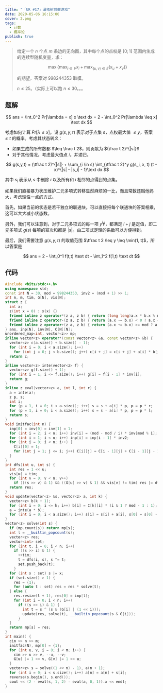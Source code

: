```yaml
---
title: "「UR #17」滑稽树前做游戏"
date: 2020-05-06 16:15:00
cover: 2.png
tags:
  - 计数
  - 概率论
publish: true
---
```


> 给定一个 $n$ 个点 $m$ 条边的无向图，其中每个点的点权是 $[0;1]$ 范围内生成的连续型随机变量，求：
>
> $$
> \max \{ \max_{i \in V} x_i + \max_{(u,v) \in E} (x_u + x_v) \}
> $$
>
> 的期望，答案对 $998244353$ 取模。
>
> $n \leq 25$。（实际上可以跑 $n \leq 30$。。。

<!-- more -->

## 题解

$$
ans = \int_0^2 Pr[\lambda = x] x \text dx = 2 - \int_0^2 Pr[\lambda \leq x] \text dx
$$

考虑如何计算 $Pr[\lambda \leq x]$，设 $g(s,y,t)$ 表示对于点集 $s$，点权最大值 $\leq y$，答案 $\leq t$ 的概率。考虑其状态转义：

- 如果生成的所有数都 $\leq \frac t 2$，则贡献为 $(\frac t 2)^{|s|}$
- 对于其他情况，考虑最大值点 $i$，并递归。

$$
g(s,y,t) = (\tfrac t 2)^{|s|} + \sum_{i \in s} \int_{\tfrac t 2}^y g(s_i, x, t) (t - x)^{|s| - |s_i| - 1}\text dx
$$

其中 $s_i$ 表示从 $s$ 中删除 $i$ 以及所有和 $i$ 相邻的点得到的点集。

如果我们直接暴力状压维护二元多项式转移显然麻烦的一比，而且常数还贼他妈大，考虑理性一点的方式。

首先，如果当前的状态是若干独立的联通块，可以直接把每个联通块的答案相乘，这可以大大减小状态数。

另外，我们可以注意到，对于二元多项式的每一项 $y^i t^j$，都满足 $i+j$ 是定值，即二元多项式 $g(s)$ 每项的幂次和都是 $|s|$。由二项式定理的系数可以方便得到。

最后，我们需要注意 $g(s,y,t)$ 的取值范围 $\tfrac t 2 \leq y \leq \min(1, t)$，所以答案是

$$
ans = 2 - \int_0^1 f(t,t) \text dt  - \int_1^2 f(1,t) \text dt
$$

## 代码

```cpp
#include <bits/stdc++.h>
using namespace std;
const int N = 30, mod = 998244353, inv2 = (mod + 1) >> 1;
int n, m, tim, G[N], vis[N];
struct z {
  int x;
  z(int x = 0) : x(x) {}
  friend inline z operator*(z a, z b) { return (long long)a.x * b.x % mod; }
  friend inline z operator-(z a, z b) { return (a.x -= b.x) < 0 ? a.x + mod : a.x; }
  friend inline z operator+(z a, z b) { return (a.x += b.x) >= mod ? a.x - mod : a.x; }
} ans, inp[N], inv[N], C[N][N];
unordered_map<int, vector<z>> mp;
inline vector<z> operator*(const vector<z> &a, const vector<z> &b) {
  vector<z> c(a.size() + b.size() - 1);
  for (int i = 0; i < a.size(); i++)
    for (int j = 0; j < b.size(); j++) c[i + j] = c[i + j] + a[i] * b[j];
  return c;
}
inline vector<z> inte(vector<z> f) {
  vector<z> g(f.size() + 1);
  for (int i = 1; i <= f.size(); i++) g[i] = f[i - 1] * inv[i];
  return g;
}
inline z eval(vector<z> a, int l, int r) {
  a = inte(a);
  z p, s;
  int i;
  for (p = 1, i = 0; i < a.size(); i++) s = s + a[i] * p, p = p * r;
  for (p = 1, i = 0; i < a.size(); i++) s = s - a[i] * p, p = p * l;
  return s;
}
void initfac(int n) {
  inp[0] = inv[0] = inv[1] = 1;
  for (int i = 2; i < n; i++) inv[i] = (mod - mod / i) * inv[mod % i];
  for (int i = 1; i < n; i++) inp[i] = inp[i - 1] * inv2;
  for (int i = 0; i < n; i++) {
    C[i][0] = 1;
    for (int j = 1; j <= i; j++) C[i][j] = C[i - 1][j] + C[i - 1][j - 1];
  }
}
int dfs(int u, int s) {
  int res = 1 << u;
  vis[u] = tim;
  for (int v = 0; v < n; v++)
    if (((s >> v) & 1) && ((G[u] >> v) & 1) && vis[v] != tim) res |= dfs(v, s);
  return res;
}
void update(vector<z> &s, vector<z> a, int k) {
  vector<z> b(k + 1);
  for (int i = 0; i <= k; i++) b[i] = C[k][i] * (i & 1 ? mod - 1 : 1);
  a = inte(a * b);
  for (int i = 0; i < a.size(); i++) s[i] = s[i] + a[i], s[0] = s[0] - inp[i] * a[i];
}
vector<z> solve(int s) {
  if (mp.count(s)) return mp[s];
  int l = __builtin_popcount(s);
  vector<z> res;
  vector<int> set;
  for (int t, i = 0; i < n; i++)
    if ((s >> i) & 1) {
      ++tim;
      t = dfs(i, s), s ^= t;
      set.push_back(t);
    }
  for (int x : set) s |= x;
  if (set.size() > 1) {
    res = {1};
    for (auto t : set) res = res * solve(t);
  } else {
    res.resize(l + 1), res[0] = inp[l];
    for (int i = 0; i < n; i++)
      if ((s >> i) & 1) {
        int t = s ^ (s & (G[i] | (1 << i)));
        update(res, solve(t), __builtin_popcount(s & G[i]));
      }
  }
  return mp[s] = res;
}
int main() {
  cin >> n >> m;
  initfac(N), mp[0] = {1};
  for (int u, v, i = 0; i < m; i++) {
    cin >> u >> v, --u, --v;
    G[u] |= 1 << v, G[v] |= 1 << u;
  }
  vector<z> s = solve((1 << n) - 1), a(n + 1);
  for (int i = 0; i < s.size(); i++) a[n] = a[n] + s[i];
  reverse(s.begin(), s.end());
  cout << (2 - eval(s, 1, 2) - eval(a, 0, 1)).x << endl;
}
```
